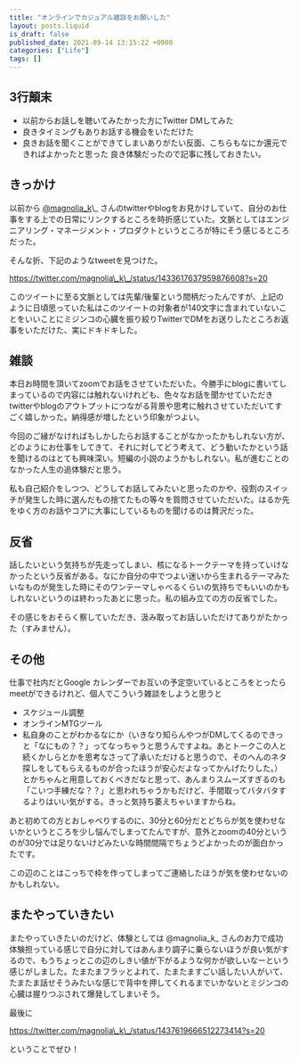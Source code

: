 ```yaml
---
title: "オンラインでカジュアル雑談をお願いした"
layout: posts.liquid
is_draft: false
published_date: 2021-09-14 13:15:22 +0900
categories: ["Life"]
tags: []
---
```


## 3行顛末
- 以前からお話しを聴いてみたかった方にTwitter DMしてみた
- 良きタイミングもありお話する機会をいただけた
- 良きお話を聞くことができてしまいありがたい反面、こちらもなにか還元できればよかったと思った
良き体験だったので記事に残しておきたい。

## きっかけ
以前から [@magnolia\_k](https://twitter.com/magnolia_k_)\_ さんのtwitterやblogをお見かけしていて、自分のお仕事をする上での日常にリンクするところを時折感じていた。文脈としてはエンジニアリング・マネージメント・プロダクトというところが特にそう感じるところだった。

そんな折、下記のようなtweetを見つけた。

https://twitter.com/magnolia\_k\_/status/1433617637959876608?s=20

このツイートに至る文脈としては先輩/後輩という間柄だったんですが、上記のように日頃思っていた私はこのツイートの対象者が140文字に含まれていないことをいいことにミジンコの心臓を振り絞りTwitterでDMをお送りしたところお返事をいただけた、実にドキドキした。

## 雑談
本日お時間を頂いてzoomでお話をさせていただいた。今勝手にblogに書いてしまっているので内容には触れないけれども、色々なお話を聞かせていただきtwitterやblogのアウトプットにつながる背景や思考に触れさせていただいてすごく嬉しかった。納得感が増したという印象がつよい。

今回のご縁がなければもしかしたらお話することがなかったかもしれない方が、どのようにお仕事をしてきて、それに対してどう考えて、どう動いたかという話を聞けるのはとても興味深い。短編の小説のようかもしれない。私が進むことのなかった人生の追体験だと思う。

私も自己紹介をしつつ、どうしてお話してみたいと思ったのかや、役割のスイッチが発生した時に選んだもの捨てたもの等々を質問させていただいた。はるか先をゆく方のお話やコアに大事にしているものを聞けるのは贅沢だった。

## 反省
話したいという気持ちが先走ってしまい、核になるトークテーマを持っていけなかったという反省がある。なにか自分の中でつよい迷いから生まれるテーマみたいなものが発生した時にそのワンテーマしゃべるくらいの気持ちでもいいのかもしれないというのは終わったあとに思った。私の組み立ての方の反省でした。

その感じをおそらく察していただき、汲み取ってお話しいただけてありがたかった（すみません）。

## その他
仕事で社内だとGoogle カレンダーでお互いの予定空いているところをとったらmeetができるけれど、個人でこういう雑談をしようと思うと

- スケジュール調整
- オンラインMTGツール
- 私自身のことがわかるなにか（いきなり知らんやつがDMしてくるのできっと「なにもの？？」ってなっちゃうと思うんですよね。あとトークこの人と続くかしらとかを思考なさって了承いただけると思うので、そのへんのネタ探しをしてもらえるものが合ったほうが安心だよなってかんげたりした。）
とかちゃんと用意しておくべきだなと思って、あんまりスムーズすぎるのも「こいつ手練だな？？」と思われちゃうかもだけど、手間取ってバタバタするよりはいい気がする。きっと気持ち萎えちゃいますからね。

あと初めての方とおしゃべりするのに、30分と60分だとどちらが気を使わせないかというところを少し悩んでしまってたんですが、意外とzoomの40分というのが30分では足りないけどみたいな時間間隔でちょうどよかったのが面白かったです。

この辺のことはこっちで枠を作ってしまってご連絡したほうが気を使わせないのかもしれない。

## またやっていきたい
またやっていきたいのだけど、体験としては @magnolia\_k\_ さんのお力で成功体験担っている感じで自分に対してはあんまり調子に乗らないほうが良い気がするので、もうちょっとこの辺のしきい値が下がるような何かが欲しいなーという感じがしました。たまたまフラッとよれて、たまたますごい話したい人がいて、たまたま話せそうみたいな感じで背中を押してくれるまでいかないとミジンコの心臓は握りつぶされて爆発してしまいそう。

最後に

https://twitter.com/magnolia\_k\_/status/1437619666512273414?s=20

ということでぜひ！


